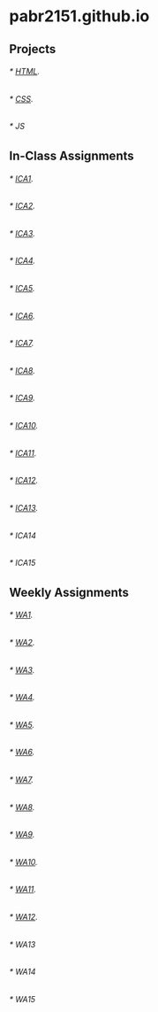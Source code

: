 # pabr2151.github.io


## Projects

###### * [HTML](html-midterm/page1.html).
###### * [CSS](index.html).
###### * JS

## In-Class Assignments

###### * [ICA1](ica/ICA1.pdf).
###### * [ICA2](ica/ICA2.pdf).
###### * [ICA3](ica).
###### * [ICA4](ica/ICA4.html).
###### * [ICA5](ica/ica5.html).
###### * [ICA6](ica/ica6/ica6-part1.html).
###### * [ICA7](ica).
###### * [ICA8](ica).
###### * [ICA9](ica).
###### * [ICA10](ica/ica10.html).
###### * [ICA11](ica/ica11.html).
###### * [ICA12](ica).
###### * [ICA13](wa/wa13.html).
###### * ICA14
###### * ICA15

## Weekly Assignments

###### * [WA1](wa/wa1.html).
###### * [WA2](wa/wa2.html).
###### * [WA3](wa/wa3.html).
###### * [WA4](wa/wa4.html).
###### * [WA5](wa/wa5.html).
###### * [WA6](wa/wa6/wa6.html).
###### * [WA7](wa/wa7.html).
###### * [WA8](wa).
###### * [WA9](wa/wa9.html).
###### * [WA10](wa/wa10.html).
###### * [WA11](wa/wa11.html).
###### * [WA12](wa/wa12.html).
###### * WA13
###### * WA14
###### * WA15

